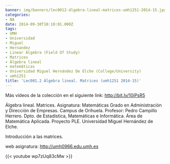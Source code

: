 ```yaml
---
banner: img/banners/lec0012-álgebra-lineal-matrices-umh1251-2014-15.jpg
categories:
- NA
date: 2014-09-30T10:10:01.000Z
tags:
- UMH
- Universidad
- Miguel
- Hernandez
- Linear Algebra (Field Of Study)
- Matrices
- Álgebra lineal
- matemáticas
- Universidad Miguel Hernández De Elche (College/University)
- umh1251
title: 'Lec001.2 Álgebra lineal. Matrices (umh1251 2014-15)'
---
```


Más vídeos de la colección en el siguiente link: http://bit.ly/10iPsR5

Álgebra lineal. Matrices.
Asignatura: Matemáticas
Grado en Administración y Dirección de Empresas. Campus de Orihuela.
Profesor: Pedro Campillo Herrero.
Dpto. de  Estadística, Matemáticas e Informática.
Área de Matemática Aplicada. 
Proyecto PLE. Universidad Miguel Hernández de Elche.

Introducción a las matrices.

web asignatura: http://umh0966.edu.umh.es

{{< youtube wp7zUq83cMw >}}
